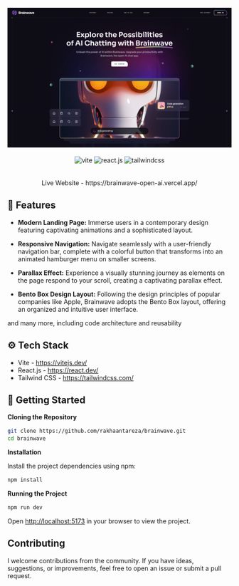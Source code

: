 <div align="center">
  <br />
  <a href="https://brainwave-open-ai.vercel.app/" target="_blank">
    <img src="src/assets/brainwave-banner.png" alt="Project Banner">
  </a>
  <br />
  <br />
  <div>
    <img src="https://img.shields.io/badge/-Vite-black?style=for-the-badge&logoColor=white&logo=vite&color=646CFF" alt="vite" >
    <img src="https://img.shields.io/badge/-React_JS-black?style=for-the-badge&logoColor=white&logo=react&color=61DAFB" alt="react.js" >
    <img src="https://img.shields.io/badge/-Tailwind_CSS-black?style=for-the-badge&logoColor=white&logo=tailwindcss&color=06B6D4" alt="tailwindcss" href="https://tailwindcss.com/">
  </div>
  <br />
  <br />
  <div align="center">
     Live Website - https://brainwave-open-ai.vercel.app/
  </div>
</div>

## <a name="features">🔋 Features</a>

- **Modern Landing Page:**
  Immerse users in a contemporary design featuring captivating animations and a sophisticated layout.

- **Responsive Navigation:**
  Navigate seamlessly with a user-friendly navigation bar, complete with a colorful button that transforms into an animated hamburger menu on smaller screens.

- **Parallax Effect:**
  Experience a visually stunning journey as elements on the page respond to your scroll, creating a captivating parallax effect.

- **Bento Box Design Layout:**
  Following the design principles of popular companies like Apple, Brainwave adopts the Bento Box layout, offering an organized and intuitive user interface.

and many more, including code architecture and reusability

## <a name="tech-stack">⚙️ Tech Stack</a>

- Vite - https://vitejs.dev/
- React.js - https://react.dev/
- Tailwind CSS - https://tailwindcss.com/

## <a name="getting-started">🤸 Getting Started</a>

**Cloning the Repository**

```bash
git clone https://github.com/rakhaantareza/brainwave.git
cd brainwave
```

**Installation**

Install the project dependencies using npm:

```bash
npm install
```

**Running the Project**

```bash
npm run dev
```

Open [http://localhost:5173](http://localhost:5173) in your browser to view the project.

## Contributing

I welcome contributions from the community. If you have ideas, suggestions, or improvements, feel free to open an issue or submit a pull request.
